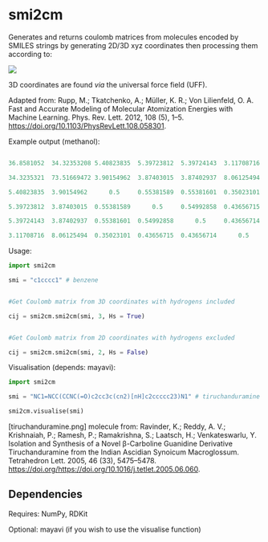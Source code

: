 # smi2cm
Generates and returns coulomb matrices from molecules encoded by SMILES strings by generating 2D/3D xyz coordinates then processing them according to:

<img src="https://latex.codecogs.com/gif.latex?C_%7BIJ%7D%20%3D%20%5Cleft%5C%7B%5Cbegin%7Bmatrix%7D%20%26%200.5Z_%7BI%7D%5E%7B2.4%7D%5C%5C%20%26%20%5Cfrac%7BZ_%7BI%7D%20Z_%7BJ%7D%7D%7B%7CR_%7BI%7D%20-%20R_%7BJ%7D%7C%7D%20%5Cend%7Bmatrix%7D%5Cright.%20%5Cbegin%7Bmatrix%7D%20%5Cforall%20I%20%3D%20J%20%5C%5C%20%5Cforall%20I%20%5Cneq%20J%20%5Cend%7Bmatrix%7D">



3D coordinates are found *via* the universal force field (UFF).



Adapted from: Rupp, M.; Tkatchenko, A.; Müller, K. R.; Von Lilienfeld, O. A. Fast and Accurate Modeling of Molecular Atomization Energies with Machine Learning. Phys. Rev. Lett. 2012, 108 (5), 1–5. https://doi.org/10.1103/PhysRevLett.108.058301.



Example output (methanol):

```python

36.8581052	34.32353208	5.40823835	5.39723812	5.39724143	3.11708716

34.3235321	73.51669472	3.90154962	3.87403015	3.87402937	8.06125494

5.40823835	3.90154962	    0.5		0.55381589	0.55381601	0.35023101

5.39723812	3.87403015	0.55381589		0.5		0.54992858	0.43656715

5.39724143	3.87402937	0.55381601	0.54992858		0.5		0.43656714

3.11708716	8.06125494	0.35023101	0.43656715	0.43656714		0.5 

```



Usage:

```python
import smi2cm

smi = "c1cccc1" # benzene


#Get Coulomb matrix from 3D coordinates with hydrogens included

cij = smi2cm.smi2cm(smi, 3, Hs = True)


#Get Coulomb matrix from 2D coordinates with hydrogens excluded

cij = smi2cm.smi2cm(smi, 2, Hs = False)

```



Visualisation (depends: mayavi):

```python
import smi2cm

smi = "NC1=NCC(CCNC(=O)c2cc3c(cn2)[nH]c2ccccc23)N1" # tiruchanduramine

smi2cm.visualise(smi)
```



[tiruchanduramine.png] molecule from: Ravinder, K.; Reddy, A. V.; Krishnaiah, P.; Ramesh, P.; Ramakrishna, S.; Laatsch, H.; Venkateswarlu, Y. Isolation and Synthesis of a Novel β-Carboline Guanidine Derivative Tiruchanduramine from the Indian Ascidian Synoicum Macroglossum. Tetrahedron Lett. 2005, 46 (33), 5475–5478. https://doi.org/https://doi.org/10.1016/j.tetlet.2005.06.060.

## Dependencies

Requires: NumPy, RDKit

Optional: mayavi (if you wish to use the visualise function)